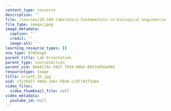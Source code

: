 ```yaml
---
content_type: resource
description: ''
file: /courses/20-109-laboratory-fundamentals-in-biological-engineering-spring-2010/c5c3bd1f40da1ebc50a8ccbf742f2ab4_orient_1b.jpg
file_type: image/jpeg
image_metadata:
  caption: ''
  credit: ''
  image-alt: ''
learning_resource_types: []
ocw_type: OCWImage
parent_title: Lab Orientation
parent_type: CourseSection
parent_uid: 84e8174c-592f-f934-08b5-8921e05ba894
resourcetype: Image
title: orient_1b.jpg
uid: c5c3bd1f-40da-1ebc-50a8-ccbf742f2ab4
video_files:
  video_thumbnail_file: null
video_metadata:
  youtube_id: null
---
```


